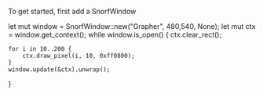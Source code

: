 To get started, first add a SnorfWindow

let mut window =  SnorfWindow::new("Grapher", 480,540, None);
let mut ctx = window.get_context();
while window.is_open() {
   ctx.clear_rect();
 
    for i in 10..200 {
        ctx.draw_pixel(i, 10, 0xff0800);
    }
    window.update(&ctx).unwrap();
}

